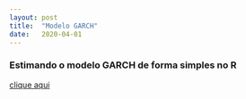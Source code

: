 ```yaml
---
layout: post
title:  "Modelo GARCH"
date:   2020-04-01
---
```


### Estimando o modelo GARCH de forma simples no R

[clique aqui](https://rpubs.com/mj-ribeiro/593384)
